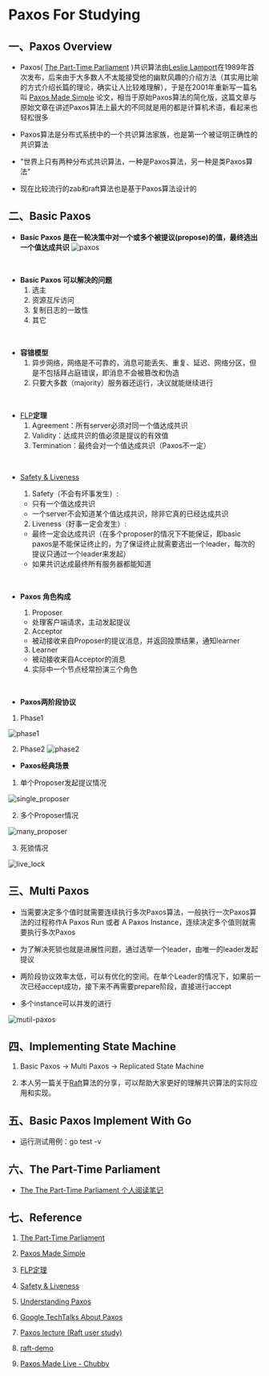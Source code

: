 # Paxos For Studying

## 一、Paxos Overview

* Paxos( [The Part-Time Parliament](http://lamport.azurewebsites.net/pubs/lamport-paxos.pdf) )共识算法由[Leslie Lamport](https://www.52cs.com/archives/story/acm-sigops%e5%90%8d%e4%ba%ba%e5%a0%82%ef%bc%88%e7%ac%ac%e5%85%ab%e6%9c%9f%ef%bc%89)在1989年首次发布，后来由于大多数人不太能接受他的幽默风趣的介绍方法（其实用比喻的方式介绍长篇的理论，确实让人比较难理解），于是在2001年重新写一篇名叫 [Paxos Made Simple](http://lamport.azurewebsites.net/pubs/paxos-simple.pdf) 论文，相当于原始Paxos算法的简化版，这篇文章与原始文章在讲述Paxos算法上最大的不同就是用的都是计算机术语，看起来也轻松很多

* Paxos算法是分布式系统中的一个共识算法家族，也是第一个被证明正确性的共识算法

* "世界上只有两种分布式共识算法，一种是Paxos算法，另一种是类Paxos算法"

* 现在比较流行的zab和raft算法也是基于Paxos算法设计的

## 二、Basic Paxos

* **Basic Paxos 是在一轮决策中对一个或多个被提议(propose)的值，最终选出一个值达成共识**
![paxos](./images/paxos.png)
<br/>

* **Basic Paxos 可以解决的问题**
    1. 选主
    2. 资源互斥访问
    3. 复制日志的一致性
    4. 其它
<br/>

* **容错模型**
    1. 异步网络，网络是不可靠的，消息可能丢失、重复、延迟、网络分区，但是不包括拜占庭错误，即消息不会被篡改和伪造
    2. 只要大多数（majority）服务器还运行，决议就能继续进行
<br/>

* [FLP](https://groups.csail.mit.edu/tds/papers/Lynch/jacm85.pdf)**定理**
    1. Agreement：所有server必须对同一个值达成共识
    2. Validity：达成共识的值必须是提议的有效值
    3. Termination：最终会对一个值达成共识（Paxos不一定）
<br/>

* [Safety & Liveness](https://lrita.github.io/images/posts/distribution/safety-and-liveness-properties-a-survey.pdf)

    1. Safety（不会有坏事发生）:
    - 只有一个值达成共识
    - 一个server不会知道某个值达成共识，除非它真的已经达成共识

    2. Liveness（好事一定会发生）: 
    - 最终一定会达成共识（在多个proposer的情况下不能保证，即basic paxos是不能保证终止的，为了保证终止就需要选出一个leader，每次的提议只通过一个leader来发起）
    - 如果共识达成最终所有服务器都能知道
<br/>

* **Paxos 角色构成**

    1. Proposer
    - 处理客户端请求，主动发起提议
    2. Acceptor
    - 被动接收来自Proposer的提议消息，并返回投票结果，通知learner
    3. Learner
    - 被动接收来自Acceptor的消息
    4. 实际中一个节点经常扮演三个角色
<br/>

* **Paxos两阶段协议**

1. Phase1

![phase1](./images/phase1.png)

2. Phase2
![phase2](./images/phase2.png)

* **Paxos经典场景**

1. 单个Proposer发起提议情况

![single_proposer](./images/single_proposer.png)

2. 多个Proposer情况

![many_proposer](./images/many_proposer.png)

3. 死锁情况

![live_lock](./images/live_lock.png)

## 三、Multi Paxos

* 当需要决定多个值时就需要连续执行多次Paxos算法，一般执行一次Paxos算法的过程称作A Paxos Run 或者 A Paxos Instance，连续决定多个值则就需要执行多次Paxos

* 为了解决死锁也就是进展性问题，通过选举一个leader，由唯一的leader发起提议

* 两阶段协议效率太低，可以有优化的空间。在单个Leader的情况下，如果前一次已经accept成功，接下来不再需要prepare阶段，直接进行accept

* 多个instance可以并发的进行

![mutil-paxos](./images/mutil_paxos.png)

## 四、Implementing State Machine

1. Basic Paxos -> Multi Paxos -> Replicated State Machine

2. 本人另一篇关于[Raft](https://github.com/vision9527/raft-demo)算法的分享，可以帮助大家更好的理解共识算法的实际应用和实现。

## 五、Basic Paxos Implement With Go

* 运行测试用例：go test -v

## 六、The Part-Time Parliament

* [The The Part-Time Parliament 个人阅读笔记](https://github.com/vision9527/paxos/blob/main/lamport-paxos-vision9527.pdf)

## 七、Reference

1. [The Part-Time Parliament](http://lamport.azurewebsites.net/pubs/lamport-paxos.pdf)

2. [Paxos Made Simple](http://lamport.azurewebsites.net/pubs/paxos-simple.pdf)

3. [FLP定理](https://groups.csail.mit.edu/tds/papers/Lynch/jacm85.pdf)

4. [Safety & Liveness](https://lrita.github.io/images/posts/distribution/safety-and-liveness-properties-a-survey.pdf)

5. [Understanding Paxos](https://www.cs.rutgers.edu/~pxk/417/notes/paxos.html)

6. [Google TechTalks About Paxos](https://www.youtube.com/watch?v=d7nAGI_NZPk)

7. [Paxos lecture (Raft user study)](https://www.youtube.com/watch?v=JEpsBg0AO6o)

8. [raft-demo](https://github.com/vision9527/raft-demo)

9. [Paxos Made Live - Chubby](https://www.cs.utexas.edu/users/lorenzo/corsi/cs380d/papers/paper2-1.pdf)
